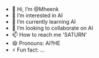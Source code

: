 - 👋 Hi, I’m @Mheenk
- 👀 I’m interested in AI
- 🌱 I’m currently learning AI
- 💞️ I’m looking to collaborate on AI
- 📫 How to reach me 'SATURN'
- 😄 Pronouns: AI?HE
- ⚡ Fun fact: ...

<!---
Mheenk/Mheenk is a ✨ special ✨ repository because its `README.md` (this file) appears on your GitHub profile.
You can click the Preview link to take a look at your changes.
--->
